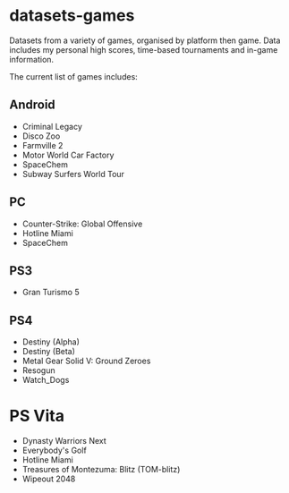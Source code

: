 datasets-games
====================
Datasets from a variety of games, organised by platform then game. Data includes my personal high scores, time-based tournaments and in-game information.

The current list of games includes:

## Android
* Criminal Legacy
* Disco Zoo
* Farmville 2
* Motor World Car Factory
* SpaceChem
* Subway Surfers World Tour

## PC
* Counter-Strike: Global Offensive
* Hotline Miami
* SpaceChem

## PS3
* Gran Turismo 5

## PS4
* Destiny (Alpha)
* Destiny (Beta)
* Metal Gear Solid V: Ground Zeroes
* Resogun
* Watch_Dogs

# PS Vita
* Dynasty Warriors Next
* Everybody's Golf
* Hotline Miami
* Treasures of Montezuma: Blitz (TOM-blitz)
* Wipeout 2048
